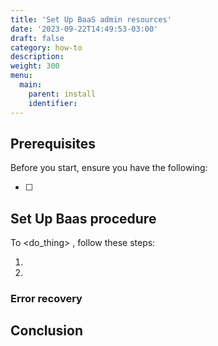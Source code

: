 ```yaml
---
title: 'Set Up BaaS admin resources'
date: '2023-09-22T14:49:53-03:00'
draft: false
category: how-to
description:
weight: 300
menu:
  main:
    parent: install
    identifier:
---
```


<!-- Title must be a verb -->

<!-- Small intro explaining what task is, and why someone might do this task
Link to relevant explanations and reference topics, if needed -->

## Prerequisites

Before you start, ensure you have the following:

- [ ]

## Set Up Baas procedure

<!-- if procedure is very long, consider using h3s -->

To <do_thing> , follow these steps:

1.
1.

<!--Define what success looks like -->

### Error recovery

<!-- Optional. Define common failure modes and how to recover -->

## Conclusion

<!--
Summarize what was done. Give an example of what success looks like.

Where applicable, provide links to next steps or to read more.
--->
